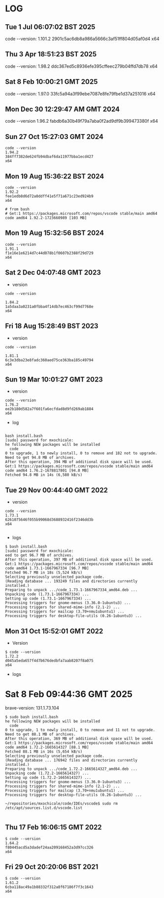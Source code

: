 # LOG      

## Tue  1 Jul 06:07:02 BST 2025 
code --version: 1.101.2 2901c5ac6db8a986a5666c3af51ff804d05af0d4 x64 

## Thu  3 Apr 18:51:23 BST 2025 
code --version: 1.98.2 ddc367ed5c8936efe395cffeec279b04ffd7db78 x64 

## Sat  8 Feb 10:00:21 GMT 2025 
code --version: 1.97.0 33fc5a94a3f99ebe7087e8fe79fbe1d37a251016 x64 

## Mon Dec 30 12:29:47 AM GMT 2024
code --version
1.96.2
fabdb6a30b49f79a7aba0f2ad9df9b399473380f
x64


## Sun 27 Oct 15:27:03 GMT 2024
```
code --version
1.94.2
384ff7382de624fb94dbaf6da11977bba1ecd427
x64
```

## Mon 19 Aug 15:36:22 BST 2024
```
code --version
1.92.2
fee1edb8d6d72a0ddff41e5f71a671c23ed924b9
x64

# from bash
# Get:1 https://packages.microsoft.com/repos/vscode stable/main amd64 code amd64 1.92.2-1723660989 [103 MB]
```

## Mon 19 Aug 15:32:56 BST 2024
```
code --version
1.91.1
f1e16e1e6214d7c44d078b1f0607b2388f29d729
x64
```


## Sat  2 Dec 04:07:48 GMT 2023
* version
```
code --version

1.84.2
1a5daa3a0231a0fbba4f14db7ec463cf99d7768e
x64
```

## Fri 18 Aug 15:28:49 BST 2023
* version
```
code --version

1.81.1
6c3e3dba23e8fadc360aed75ce363ba185c49794
x64
```



## Sun 19 Mar 10:01:27 GMT 2023
* version
```
code --version
1.76.2
ee2b180d582a7f601fa6ecfdad8d9fd269ab1884
x64

```
* log
```

bash install.bash 
[sudo] password for mxochicale: 
he following NEW packages will be installed
  code
0 to upgrade, 1 to newly install, 0 to remove and 182 not to upgrade.
Need to get 94.8 MB of archives.
After this operation, 394 MB of additional disk space will be used.
Get:1 https://packages.microsoft.com/repos/vscode stable/main amd64 code amd64 1.76.2-1678817801 [94.8 MB]
Fetched 94.8 MB in 14s (6,580 kB/s)                                                                                                                

```


## Tue 29 Nov 00:44:40 GMT 2022
* version
```
code --version
1.73.1
6261075646f055b99068d3688932416f2346dd3b
x64


```

* logs 
```
$ bash install.bash 
[sudo] password for mxochicale: 
eed to get 96.7 MB of archives.
After this operation, 397 MB of additional disk space will be used.
Get:1 https://packages.microsoft.com/repos/vscode stable/main amd64 code amd64 1.73.1-1667967334 [96.7 MB]
Fetched 96.7 MB in 18s (5,524 kB/s)                                                                                                                                                                       
Selecting previously unselected package code.
(Reading database ... 193249 files and directories currently installed.)
Preparing to unpack .../code_1.73.1-1667967334_amd64.deb ...
Unpacking code (1.73.1-1667967334) ...
Setting up code (1.73.1-1667967334) ...
Processing triggers for gnome-menus (3.36.0-1ubuntu3) ...
Processing triggers for shared-mime-info (2.1-2) ...
Processing triggers for mailcap (3.70+nmu1ubuntu1) ...
Processing triggers for desktop-file-utils (0.26-1ubuntu3) ...

```

## Mon 31 Oct 15:52:01 GMT 2022
* Version
```
$ code --version
1.72.2
d045a5eda657f4d7b676dedbfa7aab8207f8a075
x64

```

* logs 
# Sat  8 Feb 09:44:36 GMT 2025 
brave-version: 131.1.73.104

```
$ sudo bash install.bash 
he following NEW packages will be installed
  code
0 to upgrade, 1 to newly install, 0 to remove and 11 not to upgrade.
Need to get 88.1 MB of archives.
After this operation, 369 MB of additional disk space will be used.
Get:1 https://packages.microsoft.com/repos/vscode stable/main amd64 code amd64 1.72.2-1665614327 [88.1 MB]
Fetched 88.1 MB in 16s (5,654 kB/s)                                                                                                                                                                               
Selecting previously unselected package code.
(Reading database ... 176942 files and directories currently installed.)
Preparing to unpack .../code_1.72.2-1665614327_amd64.deb ...
Unpacking code (1.72.2-1665614327) ...
Setting up code (1.72.2-1665614327) ...
Processing triggers for gnome-menus (3.36.0-1ubuntu3) ...
Processing triggers for shared-mime-info (2.1-2) ...
Processing triggers for mailcap (3.70+nmu1ubuntu1) ...
Processing triggers for desktop-file-utils (0.26-1ubuntu3) ...

~/repositories/mxochicale/code/IDEs/vscode$ sudo rm /etc/apt/sources.list.d/vscode.list


```


## Thu 17 Feb 16:06:15 GMT 2022
```
$ code --version
1.64.2
f80445acd5a3dadef24aa209168452a3d97cc326
x64
```


## Fri 29 Oct 20:20:06 BST 2021
```
$ code --version
1.61.2
6cba118ac49a1b88332f312a8f67186f7f3c1643
x64
```
